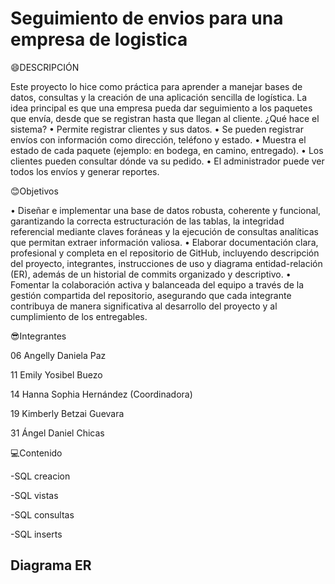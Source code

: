 # Seguimiento de envios para una empresa de logistica
😄DESCRIPCIÓN

Este proyecto lo hice como práctica para aprender a manejar bases de datos, consultas y la creación de una aplicación sencilla de logística. La idea principal es que una empresa pueda dar seguimiento a los paquetes que envía, desde que se registran hasta que llegan al cliente.
 ¿Qué hace el sistema?
•	Permite registrar clientes y sus datos.
•	Se pueden registrar envíos con información como dirección, teléfono y estado.
•	Muestra el estado de cada paquete (ejemplo: en bodega, en camino, entregado).
•	Los clientes pueden consultar dónde va su pedido.
•	El administrador puede ver todos los envíos y generar reportes.


😊Objetivos

•	Diseñar e implementar una base de datos robusta, coherente y funcional, garantizando la correcta estructuración de las tablas, la integridad referencial mediante claves foráneas y la ejecución de consultas analíticas que permitan extraer información valiosa.
•	Elaborar documentación clara, profesional y completa en el repositorio de GitHub, incluyendo descripción del proyecto, integrantes, instrucciones de uso y diagrama entidad-relación (ER), además de un historial de commits organizado y descriptivo.
•	Fomentar la colaboración activa y balanceada del equipo a través de la gestión compartida del repositorio, asegurando que cada integrante contribuya de manera significativa al desarrollo del proyecto y al cumplimiento de los entregables.


😎Integrantes

06 Angelly Daniela Paz 

11 Emily Yosibel Buezo

14 Hanna Sophia Hernández (Coordinadora)

19 Kimberly Betzai Guevara

31 Ángel Daniel Chicas


💻Contenido

-SQL creacion

-SQL vistas

-SQL consultas

-SQL inserts


## Diagrama ER








